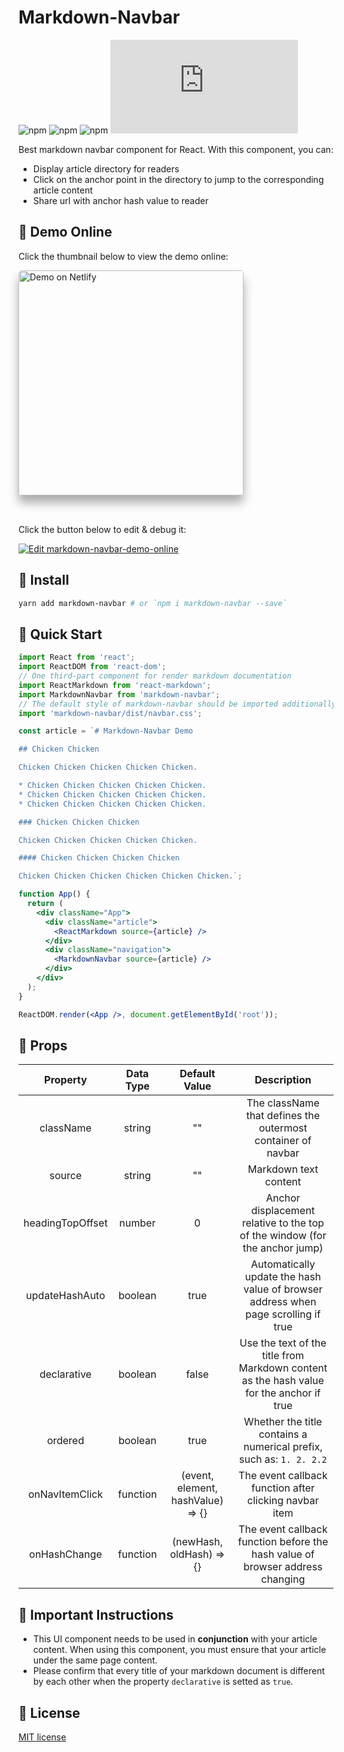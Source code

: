 # Markdown-Navbar

![npm](https://img.shields.io/npm/l/markdown-navbar.svg)
![npm](https://img.shields.io/npm/dt/markdown-navbar.svg)
![npm](https://img.shields.io/npm/v/markdown-navbar/latest.svg)
![GitHub file size in bytes](https://img.shields.io/github/size/parksben/markdown-navbar/src/index.js)

Best markdown navbar component for React. With this component, you can:

- Display article directory for readers
- Click on the anchor point in the directory to jump to the corresponding article content
- Share url with anchor hash value to reader

## 🍭 Demo Online

Click the thumbnail below to view the demo online:

<a href="https://csb-e7e0n.netlify.com/" target="_blank" style="display: inline-block; margin-bottom: 32px;">
  <img src="https://screenshots.codesandbox.io/e7e0n.png" alt="Demo on Netlify" style="width: 360px; border-radius: 5px; box-shadow: 0 12px 16px 0 rgba(0, 0, 0, 0.32);">
</a>

Click the button below to edit & debug it:

<a href="https://codesandbox.io/s/markdown-navbar-demo-online-e7e0n?fontsize=14&hidenavigation=1&theme=dark" target="_blank">
  <img src="https://codesandbox.io/static/img/play-codesandbox.svg" alt="Edit markdown-navbar-demo-online">
</a>

## 🍿 Install

```bash
yarn add markdown-navbar # or `npm i markdown-navbar --save`
```

## 🌭 Quick Start

```jsx
import React from 'react';
import ReactDOM from 'react-dom';
// One third-part component for render markdown documentation
import ReactMarkdown from 'react-markdown';
import MarkdownNavbar from 'markdown-navbar';
// The default style of markdown-navbar should be imported additionally
import 'markdown-navbar/dist/navbar.css';

const article = `# Markdown-Navbar Demo

## Chicken Chicken

Chicken Chicken Chicken Chicken Chicken.

* Chicken Chicken Chicken Chicken Chicken.
* Chicken Chicken Chicken Chicken Chicken.
* Chicken Chicken Chicken Chicken Chicken.

### Chicken Chicken Chicken

Chicken Chicken Chicken Chicken Chicken.

#### Chicken Chicken Chicken Chicken

Chicken Chicken Chicken Chicken Chicken Chicken.`;

function App() {
  return (
    <div className="App">
      <div className="article">
        <ReactMarkdown source={article} />
      </div>
      <div className="navigation">
        <MarkdownNavbar source={article} />
      </div>
    </div>
  );
}

ReactDOM.render(<App />, document.getElementById('root'));
```

## 🍔 Props

|     Property     | Data Type |           Default Value           |                                       Description                                        |
| :--------------: | :-------: | :-------------------------------: | :--------------------------------------------------------------------------------------: |
|    className     |  string   |                ""                 |               The className that defines the outermost container of navbar               |
|      source      |  string   |                ""                 |                                  Markdown text content                                   |
| headingTopOffset |  number   |                 0                 |       Anchor displacement relative to the top of the window (for the anchor jump)        |
|  updateHashAuto  |  boolean  |               true                |    Automatically update the hash value of browser address when page scrolling if true    |
|   declarative    |  boolean  |               false               | Use the text of the title from Markdown content as the hash value for the anchor if true |
|     ordered      |  boolean  |               true                |           Whether the title contains a numerical prefix, such as: `1. 2. 2.2`            |
|  onNavItemClick  | function  | (event, element, hashValue) => {} |                  The event callback function after clicking navbar item                  |
|   onHashChange   | function  |     (newHash, oldHash) => {}      |      The event callback function before the hash value of browser address changing       |

## 🧀 Important Instructions

- This UI component needs to be used in **conjunction** with your article content. When using this component, you must ensure that your article under the same page content.
- Please confirm that every title of your markdown document is different by each other when the property `declarative` is setted as `true`.

## 🍺 License

[MIT license](./LICENSE)
